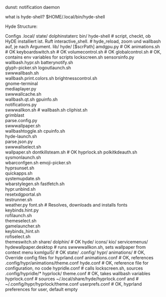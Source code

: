 dunst: notification daemon

what is hyde-shell? $HOME/.local/bin/hyde-shell


Hyde Structure:

Configs
    .local/
        state/
            dolphinstaterc
        bin/
            hyde-shell      # script, checkt, ob HyDE installiert ist. Ruft interactive_shell.
                            # hyde_reload, zoom und wallbash auf, je nach Argument.
        lib/
            hyde/ [$scrPath]
                amdgpu.py   # OK
                animations.sh # OK
                keyboardswitch.sh # OK
                volumecontrol.sh # OK
                globalcontrol.sh # OK, contains env variables for scripts
                lockscreen.sh
                sensorsinfo.py
                wallbash.hypr.sh
                batterynotify.sh      
                glyph-picker.sh	
                logoutlaunch.sh    
                swwwallbash.sh    
                wallbash.print.colors.sh
                brightnesscontrol.sh  
                gnome-terminal	
                mediaplayer.py	   
                swwwallcache.sh   
                wallbash.qt.sh
                gpuinfo.sh	
                notifications.py   
                swwwallkon.sh # 
                wallbash.sh
                cliphist.sh	      
                grimblast		
                parse.config.py    
                swwwallpaper.sh   
                wallbashtoggle.sh
                cpuinfo.sh	      
                hyde-launch.sh	
                parse.json.py	   
                swwwallselect.sh  
                wallpaper.sh
                dontkillsteam.sh # OK
                hyprlock.sh	
                polkitkdeauth.sh   
                sysmonlaunch.sh   
                wbarconfgen.sh
                emoji-picker.sh       
                hyprsunset.sh	
                quickapps.sh	   
                systemupdate.sh   
                wbarstylegen.sh
                fastfetch.sh	      
                hypr.unbind.sh	
                resetxdgportal.sh  
                testrunner.sh     
                weather.py
                font.sh	# Resolves, downloads and installs fonts
                keybinds.hint.py	
                rofilaunch.sh	   
                themeselect.sh    
                gamelauncher.sh       
                keybinds_hint.sh	
                rofiselect.sh	   
                themeswitch.sh
        share/
            dolphin/ # OK
            hyde/
            icons/
            kio/ 
                servicemenus/
                    hydewallpaper.desktop # runs swwwwallkon.sh, sets wallpaper from context menu
            kxmlgui5/ # OK
        state/
    .config/
        hypr/
            animations/     # OK, Override config files for hyprland.conf
            animations.conf # OK, references .config/hypr/animations/theme.conf
            hyde.conf # OK, reference file for configuration, no code 
            hypridle.conf # calls lockscreen.sh, sources .config/hypridle/*
            hyprlock/
                theme.conf # OK, takes wallbash variables 
            hyprlock.conf # sources ~/.local/share/hyde/hyprlock.conf and 
                          # ~/.config/hypr/hyprlock/theme.conf
            userprefs.conf # OK, hyprland preferences for user, default empty 
            
